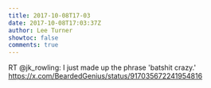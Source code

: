 ```yaml
---
title: 2017-10-08T17-03
date: 2017-10-08T17:03:37Z
author: Lee Turner
showtoc: false
comments: true
---
```


RT @jk_rowling: I just made up the phrase 'batshit crazy.' https://x.com/BeardedGenius/status/917035672241954816

